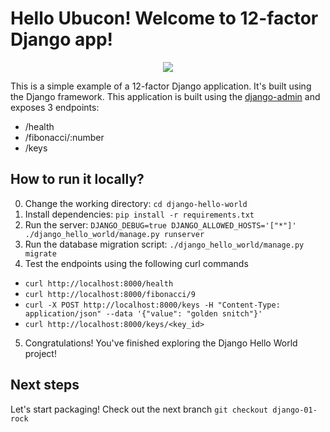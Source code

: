 # Hello Ubucon! Welcome to 12-factor Django app!

<p align="center">
    <img src="https://encrypted-tbn0.gstatic.com/images?q=tbn:ANd9GcTJ9iCTco4K9EbOUZleXxEvUyFvLXGEHCyg9Q&s">
</p>

This is a simple example of a 12-factor Django application. It's built using the Django framework.
This application is built using the [django-admin](https://docs.djangoproject.com/en/5.2/ref/django-admin/)
and exposes 3 endpoints:
- /health
- /fibonacci/:number
- /keys

## How to run it locally?

0. Change the working directory: `cd django-hello-world`
1. Install dependencies: `pip install -r requirements.txt`
2. Run the server: `DJANGO_DEBUG=true DJANGO_ALLOWED_HOSTS='["*"]' ./django_hello_world/manage.py runserver`
3. Run the database migration script: `./django_hello_world/manage.py migrate`
4. Test the endpoints using the following curl commands
  - `curl http://localhost:8000/health`
  - `curl http://localhost:8000/fibonacci/9`
  - `curl -X POST http://localhost:8000/keys -H "Content-Type: application/json" --data '{"value": "golden snitch"}'`
  - `curl http://localhost:8000/keys/<key_id>`
5. Congratulations! You've finished exploring the Django Hello World project!

## Next steps

Let's start packaging! Check out the next branch `git checkout django-01-rock`
